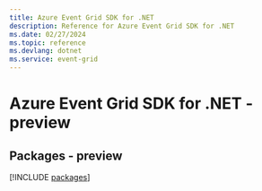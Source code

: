 ```yaml
---
title: Azure Event Grid SDK for .NET
description: Reference for Azure Event Grid SDK for .NET
ms.date: 02/27/2024
ms.topic: reference
ms.devlang: dotnet
ms.service: event-grid
---
```

# Azure Event Grid SDK for .NET - preview
## Packages - preview
[!INCLUDE [packages](event-grid-index.md)]